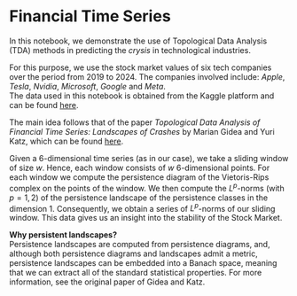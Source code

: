 # Financial Time Series

In this notebook, we demonstrate the use of Topological Data Analysis (TDA) methods in predicting the *crysis* in technological industries.

For this purpose, we use the stock market values of six tech companies over the period from 2019 to 2024. The companies involved include: *Apple*, *Tesla*, *Nvidia*, *Microsoft*, *Google* and *Meta*.  
The data used in this notebook is obtained from the Kaggle platform and can be found [here](https://www.kaggle.com/datasets/saketk511/2019-2024-us-stock-market-data).

The main idea follows that of the paper *Topological Data Analysis of Financial Time Series: Landscapes of Crashes* by Marian Gidea and Yuri Katz, which can be found [here](https://arxiv.org/abs/1703.04385).

Given a $6$-dimensional time series (as in our case), we take a sliding window of size $w$. Hence, each window consists of $w$ $6$-dimensional points. For each window we compute the persistence diagram of the Vietoris-Rips complex on the points of the window. We then compute the $L^p$-norms (with $p=1,2$) of the persistence landscape of the persistence classes in the dimension $1$. Consequently, we obtain a series of $L^p$-norms of our sliding window. This data gives us an insight into the stability of the Stock Market.

**Why persistent landscapes?**  
Persistence landscapes are computed from persistence diagrams, and, although both persistence diagrams and landscapes admit a metric, persistence landscapes can be embedded into a Banach space, meaning that we can extract all of the standard statistical properties. For more information, see the original paper of Gidea and Katz.
